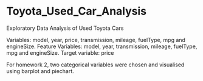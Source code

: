 # Toyota_Used_Car_Analysis
Exploratory Data Analysis of Used Toyota Cars

Variables: model, year, price, transmission, mileage, fuelType, mpg and engineSize.
Feature Variables: model, year, transmission, mileage, fuelType, mpg and engineSize.
Target variable: price 

For homework 2, two categorical variables were chosen and visualised using barplot and piechart. 
